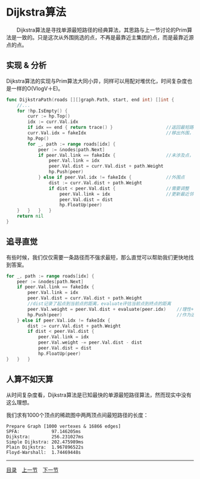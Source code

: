# Dijkstra算法
　　Dijkstra算法是寻找单源最短路径的经典算法，其思路与上一节讨论的Prim算法是一致的。只是这次从外围挑选的点，不再是最靠近主集团的点，而是最靠近源点的点。

## 实现 & 分析
Dijkstra算法的实现与Prim算法大同小异，同样可以用配对堆优化，时间复杂度也是一样的O(VlogV＋E)。
```go
func DijkstraPath(roads [][]graph.Path, start, end int) []int {
    //...
    for !hp.IsEmpty() {
        curr := hp.Top()
        idx := curr.Val.idx
        if idx == end { return trace() }                    //返回最短路径
        curr.Val.idx = fakeIdx                              //移出外围，纳入主集团
        hp.Pop()
        for _, path := range roads[idx] {
            peer := &nodes[path.Next]
            if peer.Val.link == fakeIdx {                   //未涉及点，纳入外围
                peer.Val.link = idx
                peer.Val.dist = curr.Val.dist + path.Weight
                hp.Push(peer)
            } else if peer.Val.idx != fakeIdx {             //外围点
                dist := curr.Val.dist + path.Weight
                if dist < peer.Val.dist {                   //需要调整
                    peer.Val.link = idx                     //更新最近邻
                    peer.Val.dist = dist
                    hp.FloatUp(peer)
    }   }   }   }
    return nil
}
```

## 追寻直觉
有些时候，我们仅仅需要一条路径而不强求最短，那么直觉可以帮助我们更快地找到答案。
```go
for _, path := range roads[idx] {
    peer := &nodes[path.Next]
    if peer.Val.link == fakeIdx {
        peer.Val.link = idx
        peer.Val.dist = curr.Val.dist + path.Weight
        //dist记录了起点到当前点的距离，evaluate评估当前点到终点的距离
        peer.Val.weight = peer.Val.dist + evaluate(peer.idx)    //理性+直觉
        hp.Push(peer)                                           //作为选择标准
    } else if peer.Val.idx != fakeIdx {
        dist := curr.Val.dist + path.Weight
        if dist < peer.Val.dist {
            peer.Val.link = idx
            peer.Val.weight -= peer.Val.dist - dist
            peer.Val.dist = dist
            hp.FloatUp(peer)
}   }   }
```

## 人算不如天算
从时间复杂度看，Dijkstra算法是已知最快的单源最短路径算法，然而现实中没有这么理想。

我们求有1000个顶点的稀疏图中两两顶点间最短路径的长度：
```
Prepare Graph [1000 vertexes & 16866 edges]
SPFA:            97.146205ms
Dijkstra:        256.231027ms
Simple Dijkstra: 202.475989ms
Plain Dijkstra:  1.967896522s
Floyd-Warshall:  1.74469448s
```
---
[目录](../README.md)　[上一节](6B.md)　[下一节](6D.md)
